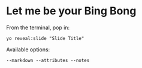 
# Let me be your Bing Bong

From the terminal, pop in:

  ```yo reveal:slide "Slide Title"```

Available options:

 ```--markdown --attributes --notes```
